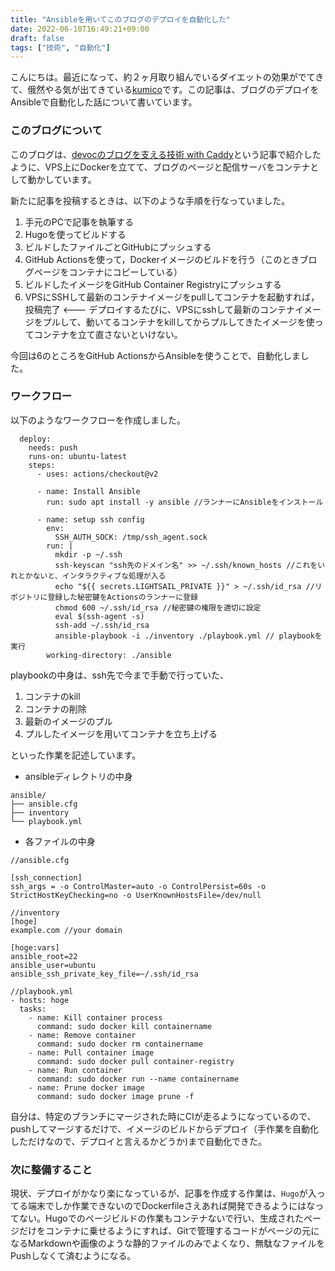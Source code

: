 ```yaml
---
title: "Ansibleを用いてこのブログのデプロイを自動化した"
date: 2022-06-10T16:49:21+09:00
draft: false
tags: ["技術", "自動化"]
---
```


こんにちは。最近になって、約２ヶ月取り組んでいるダイエットの効果がでてきて、俄然やる気が出てきている[kumico](https://twitter.com/devoc_)です。この記事は、ブログのデプロイをAnsibleで自動化した話について書いています。

### このブログについて
このブログは、[devocのブログを支える技術 with Caddy](https://blog.devoc.ninja/2022/03-24/)という記事で紹介したように、VPS上にDockerを立てて、ブログのページと配信サーバをコンテナとして動かしています。

新たに記事を投稿するときは、以下のような手順を行なっていました。

1. 手元のPCで記事を執筆する
1. Hugoを使ってビルドする
1. ビルドしたファイルごとGitHubにプッシュする
1. GitHub Actionsを使って，Dockerイメージのビルドを行う（このときブログページをコンテナにコピーしている）
1. ビルドしたイメージをGitHub Container Registryにプッシュする
1. VPSにSSHして最新のコンテナイメージをpullしてコンテナを起動すれば，投稿完了 <--- デプロイするたびに、VPSにsshして最新のコンテナイメージをプルして、動いてるコンテナをkillしてからプルしてきたイメージを使ってコンテナを立て直さないといけない。

今回は6のところをGitHub ActionsからAnsibleを使うことで、自動化しました。

### ワークフロー
以下のようなワークフローを作成しました。

```
  deploy:
    needs: push
    runs-on: ubuntu-latest
    steps:
      - uses: actions/checkout@v2

      - name: Install Ansible
        run: sudo apt install -y ansible //ランナーにAnsibleをインストール

      - name: setup ssh config
        env:
          SSH_AUTH_SOCK: /tmp/ssh_agent.sock
        run: |
          mkdir -p ~/.ssh
          ssh-keyscan "ssh先のドメイン名" >> ~/.ssh/known_hosts //これをいれとかないと、インタラクティブな処理が入る
          echo "${{ secrets.LIGHTSAIL_PRIVATE }}" > ~/.ssh/id_rsa //リポジトリに登録した秘密鍵をActionsのランナーに登録
          chmod 600 ~/.ssh/id_rsa //秘密鍵の権限を適切に設定
          eval $(ssh-agent -s)
          ssh-add ~/.ssh/id_rsa
          ansible-playbook -i ./inventory ./playbook.yml // playbookを実行
        working-directory: ./ansible
```

playbookの中身は、ssh先で今まで手動で行っていた、

1. コンテナのkill
2. コンテナの削除
3. 最新のイメージのプル
4. プルしたイメージを用いてコンテナを立ち上げる

といった作業を記述しています。

- ansibleディレクトリの中身

```
ansible/
├── ansible.cfg
├── inventory
└── playbook.yml
```

- 各ファイルの中身

```
//ansible.cfg

[ssh_connection]
ssh_args = -o ControlMaster=auto -o ControlPersist=60s -o StrictHostKeyChecking=no -o UserKnownHostsFile=/dev/null
```

```
//inventory
[hoge]
example.com //your domain

[hoge:vars]
ansible_root=22
ansible_user=ubuntu
ansible_ssh_private_key_file=~/.ssh/id_rsa
```

```
//playbook.yml
- hosts: hoge
  tasks:
    - name: Kill container process
      command: sudo docker kill containername
    - name: Remove container
      command: sudo docker rm containername
    - name: Pull container image
      command: sudo docker pull container-registry
    - name: Run container
      command: sudo docker run --name containername
    - name: Prune docker image
      command: sudo docker image prune -f
```

自分は、特定のブランチにマージされた時にCIが走るようになっているので、pushしてマージするだけで、イメージのビルドからデプロイ（手作業を自動化しただけなので、デプロイと言えるかどうか)まで自動化できた。

### 次に整備すること　
現状、デプロイがかなり楽になっているが、記事を作成する作業は、`Hugo`が入ってる端末でしか作業できないのでDockerfileさえあれば開発できるようにはなってない。Hugoでのページビルドの作業もコンテナないで行い、生成されたページだけをコンテナに乗せるようにすれば、Gitで管理するコードがページの元になるMarkdownや画像のような静的ファイルのみでよくなり、無駄なファイルをPushしなくて済むようになる。
